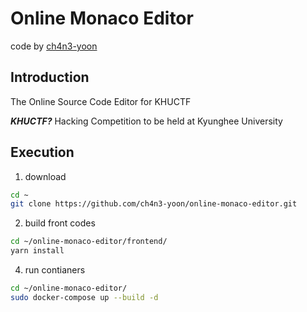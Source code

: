 # Online Monaco Editor
code by [ch4n3-yoon](https://blog.ch4n3.kr/)

## Introduction
The Online Source Code Editor for KHUCTF

***KHUCTF?***
Hacking Competition to be held at Kyunghee University

## Execution
1. download
```bash
cd ~
git clone https://github.com/ch4n3-yoon/online-monaco-editor.git
```
2. build front codes
```bash
cd ~/online-monaco-editor/frontend/
yarn install
```
4. run contianers
```bash 
cd ~/online-monaco-editor/
sudo docker-compose up --build -d
```

